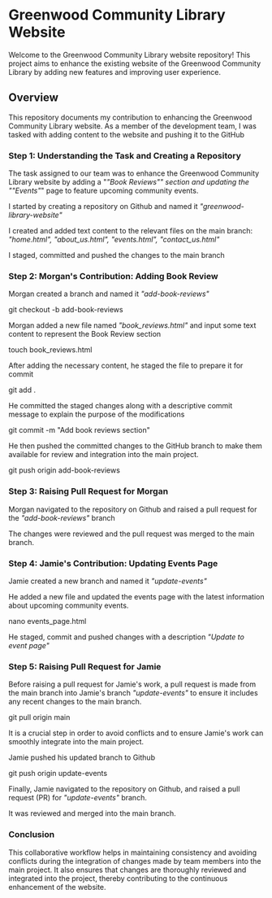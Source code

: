 # Greenwood Community Library Website

Welcome to the Greenwood Community Library website repository! This project aims to enhance the existing website of the Greenwood Community Library by adding new features and improving user experience.

## Overview

This repository documents my contribution to enhancing the Greenwood Community Library website. As a member of the development team, I was tasked with adding content to the website and pushing it to the  GitHub

### Step 1: Understanding the Task and Creating a Repository

The task assigned to our team was to enhance the Greenwood Community Library website by adding a "*"Book Reviews"" section and updating the ""Events"*" page to feature upcoming community events.

I started by creating a repository on Github and named it *"greenwood-library-website"*

I created and added text content to the relevant files on the main branch: *"home.html", *"about_us.html"*, *"events.html"*, *"contact_us.html"**

I staged, committed and pushed the changes to the main branch

### Step 2: Morgan's Contribution: Adding Book Review

Morgan created a branch and named it *"add-book-reviews"*

 git checkout -b add-book-reviews 

Morgan added a new file named *"book_reviews.html"* and input some text content to represent the Book Review section

touch book_reviews.html

After adding the necessary content, he staged the file to prepare it for commit

git add . 

He committed the staged changes along with a descriptive commit message to explain the purpose of the modifications

 git commit -m "Add book reviews section" 

He then pushed the committed changes to the GitHub branch to make them available for review and integration into the main project.

 git push origin add-book-reviews 

### Step 3: Raising Pull Request for Morgan

Morgan navigated to the repository on Github and raised a pull request for the *"add-book-reviews"* branch

The changes were reviewed and the pull request was merged to the main branch.

### Step 4: Jamie's Contribution: Updating Events Page

Jamie created a new branch and named it *"update-events"*

He added a new file and updated the events page with the latest information about upcoming community events.

nano events_page.html 

He staged, commit and pushed changes with a description *"Update to event page"*

### Step 5: Raising Pull Request for Jamie

Before raising a pull request for Jamie's work, a pull request is made from the main branch into Jamie's branch *"update-events"* to ensure it includes any recent changes to the main branch.

 git pull origin main 

It is a crucial step in order to avoid conflicts and to ensure Jamie's work can smoothly integrate into the main project.

Jamie pushed his updated branch to Github 

 git push origin update-events 

Finally, Jamie navigated to the repository on Github, and raised a pull request (PR) for *"update-events"* branch.

It was reviewed and merged into the main branch.

### Conclusion

This collaborative workflow helps in maintaining consistency and avoiding conflicts during the integration of changes made by team members into the main project. It also ensures that changes are thoroughly reviewed and integrated into the project, thereby contributing to the continuous enhancement of the website.
